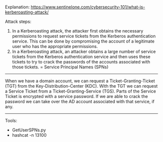 Explanation:
https://www.sentinelone.com/cybersecurity-101/what-is-kerberoasting-attack/

Attack steps:
1. In a Kerberoasting attack, the attacker first obtains the necessary permissions to request service tickets from the Kerberos authentication service. This can be done by compromising the account of a legitimate user who has the appropriate permissions.
2. In a Kerberoasting attack, an attacker obtains a large number of service tickets from the Kerberos authentication service and then uses these tickets to try to crack the passwords of the accounts associated with those tickets. = Service Principal Names (SPNs)

---

When we have a domain account, we can request a Ticket-Granting-Ticket (TGT) from the Key-Distribution-Center (KDC).
With the TGT we can request a Service Ticket from a Ticket-Granting-Service (TGS).
Parts of the Service Ticket is encrypted with a service password. If we are able to crack the password we can take over the AD account associated with that service, if any.

---

Tools:
- GetUserSPNs.py
- hashcat -n 13100